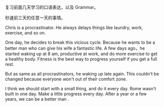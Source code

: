 复习前面几天学习的口语表达，以及 Grammar。



秒速前三天的任意一天的事情。



Chris is a procrastinator. He always delays things like laundry, work, exercise, and so on.

One day, he decides to break this vicious cycle. Because he wants to be a better man who can give his wife a fantastic life. A few days ago，he started waking up at 8 am, productive at work, and do more exercise to get a healthy body. Fitness is the best way to progress yourself if you get a full rest. 

But as same as all procrastinators, he waking up late again. This couldn't be changed because everyone won't out of their comfort zone. 

I think we should start with a small thing, and do it every day. Rome wasn't built in one day. Make a little progress every day. After a year or a few years, we can be a better man .